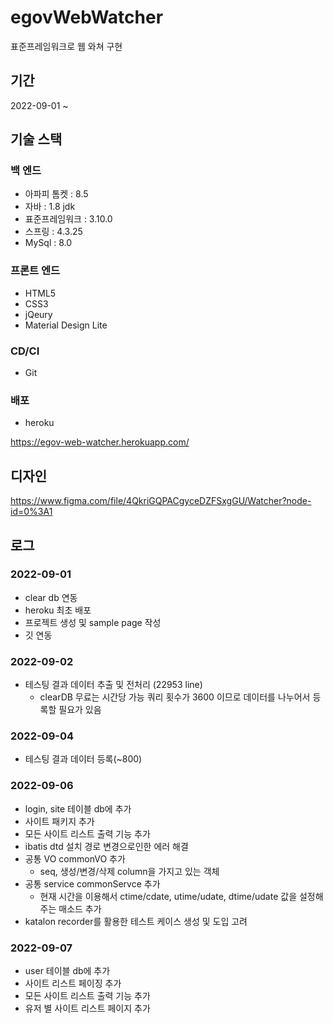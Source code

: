 # egovWebWatcher
표준프레임워크로 웹 와쳐 구현

## 기간

2022-09-01 ~


## 기술 스택

### 백 엔드
- 아파피 톰켓 : 8.5
- 자바 : 1.8 jdk
- 표준프레임워크 : 3.10.0
- 스프링 : 4.3.25
- MySql : 8.0

### 프론트 엔드
- HTML5
- CSS3
- jQeury
- Material Design Lite

### CD/CI
- Git

### 배포

- heroku

https://egov-web-watcher.herokuapp.com/

## 디자인
https://www.figma.com/file/4QkriGQPACgyceDZFSxgGU/Watcher?node-id=0%3A1

## 로그

### 2022-09-01 
- clear db 연동
- heroku 최초 배포
- 프로젝트 생성 및 sample page 작성
- 깃 연동

### 2022-09-02
- 테스팅 결과 데이터 추출 및 전처리 (22953 line)
  * clearDB 무료는 시간당 가능 쿼리 횟수가 3600 이므로 데이터를 나누어서 등록할 필요가 있음 
  
### 2022-09-04
- 테스팅 결과 데이터 등록(~800)

### 2022-09-06
- login, site 테이블 db에 추가
- 사이트 패키지 추가
- 모든 사이트 리스트 출력 기능 추가
- ibatis dtd 설치 경로 변경으로인한 에러 해결
- 공통 VO commonVO 추가
  * seq, 생성/변경/삭제 column을 가지고 있는 객체
- 공통 service commonServce 추가
  * 현재 시간을 이용해서 ctime/cdate, utime/udate, dtime/udate 값을 설정해주는 매소드 추가
- katalon recorder를 활용한 테스트 케이스 생성 및 도입 고려

### 2022-09-07
- user 테이블 db에 추가
- 사이트 리스트 페이징 추가
- 모든 사이트 리스트 출력 기능 추가
- 유저 별 사이트 리스트 페이지 추가
